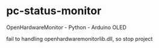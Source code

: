 # pc-status-monitor
OpenHardwareMonitor - Python - Arduino OLED

fail to handling openhardwaremonitorlib.dll, so stop project
